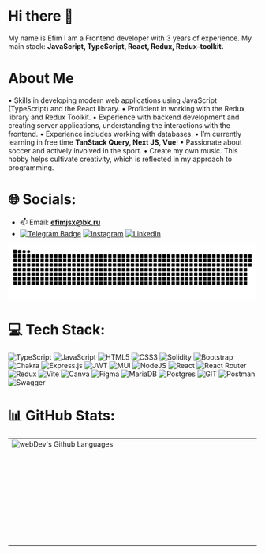 # Hi there 👋
My name is Efim I am a Frontend developer with 3 years of experience.
My main stack: **JavaScript, TypeScript, React, Redux, Redux-toolkit.**
# About Me
• Skills in developing modern web applications using JavaScript (TypeScript) and the React library.
• Proficient in working with the Redux library and Redux Toolkit.
• Experience with backend development and creating server applications, understanding the interactions with the frontend.
• Experience includes working with databases.
• I’m currently learning in free time **TanStack Query, Next JS, Vue**!
• Passionate about soccer and actively involved in the sport.
• Create my own music. This hobby helps cultivate creativity, which is reflected in my approach to programming.
# 🌐 Socials:
- 📫 Email: **efimjsx@bk.ru**
- [![Telegram Badge](https://img.shields.io/badge/-Efim_Iulovskii-blue?style=flat&logo=Telegram&logoColor=white)](https://t.me/Efim_iulovskii)
  [![Instagram](https://img.shields.io/badge/Instagram-%23E4405F.svg?logo=Instagram&logoColor=white)](https://instagram.com/_efimson_) [![LinkedIn](https://img.shields.io/badge/LinkedIn-%230077B5.svg?logo=linkedin&logoColor=white)](https://linkedin.com/in/efim-iulovskii)
<p align="center">
 <img width="800" src="assets/github-snake.svg" alt="snake"/>
</p>

# 💻 Tech Stack:
![TypeScript](https://img.shields.io/badge/typescript-%23007ACC.svg?style=for-the-badge&logo=typescript&logoColor=white) ![JavaScript](https://img.shields.io/badge/javascript-%23323330.svg?style=for-the-badge&logo=javascript&logoColor=%23F7DF1E) ![HTML5](https://img.shields.io/badge/html5-%23E34F26.svg?style=for-the-badge&logo=html5&logoColor=white) ![CSS3](https://img.shields.io/badge/css3-%231572B6.svg?style=for-the-badge&logo=css3&logoColor=white) ![Solidity](https://img.shields.io/badge/Solidity-%23363636.svg?style=for-the-badge&logo=solidity&logoColor=white) ![Bootstrap](https://img.shields.io/badge/bootstrap-%238511FA.svg?style=for-the-badge&logo=bootstrap&logoColor=white) ![Chakra](https://img.shields.io/badge/chakra-%234ED1C5.svg?style=for-the-badge&logo=chakraui&logoColor=white) ![Express.js](https://img.shields.io/badge/express.js-%23404d59.svg?style=for-the-badge&logo=express&logoColor=%2361DAFB) ![JWT](https://img.shields.io/badge/JWT-black?style=for-the-badge&logo=JSON%20web%20tokens) ![MUI](https://img.shields.io/badge/MUI-%230081CB.svg?style=for-the-badge&logo=mui&logoColor=white) ![NodeJS](https://img.shields.io/badge/node.js-6DA55F?style=for-the-badge&logo=node.js&logoColor=white) ![React](https://img.shields.io/badge/react-%2320232a.svg?style=for-the-badge&logo=react&logoColor=%2361DAFB) ![React Router](https://img.shields.io/badge/React_Router-CA4245?style=for-the-badge&logo=react-router&logoColor=white) ![Redux](https://img.shields.io/badge/redux-%23593d88.svg?style=for-the-badge&logo=redux&logoColor=white) ![Vite](https://img.shields.io/badge/vite-%23646CFF.svg?style=for-the-badge&logo=vite&logoColor=white) ![Canva](https://img.shields.io/badge/Canva-%2300C4CC.svg?style=for-the-badge&logo=Canva&logoColor=white) ![Figma](https://img.shields.io/badge/figma-%23F24E1E.svg?style=for-the-badge&logo=figma&logoColor=white) ![MariaDB](https://img.shields.io/badge/MariaDB-003545?style=for-the-badge&logo=mariadb&logoColor=white) ![Postgres](https://img.shields.io/badge/postgres-%23316192.svg?style=for-the-badge&logo=postgresql&logoColor=white) ![GIT](https://img.shields.io/badge/Git-fc6d26?style=for-the-badge&logo=git&logoColor=white) ![Postman](https://img.shields.io/badge/Postman-FF6C37?style=for-the-badge&logo=postman&logoColor=white) ![Swagger](https://img.shields.io/badge/-Swagger-%23Clojure?style=for-the-badge&logo=swagger&logoColor=white)

# 📊 GitHub Stats:
<table>
  <tr>
    <td>
      <img height="210px" width="800" align="right" alt="webDev's Github Languages" src="https://github-readme-stats-sigma-five.vercel.app/api/top-langs/?username=EfikX&layout=compact&theme=vision-friendly-dark" />
    </td>
  </tr>
</table>

<!-- Proudly created with GPRM ( https://gprm.itsvg.in ) -->
